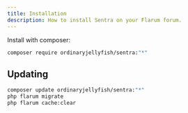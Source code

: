 ```yaml
---
title: Installation
description: How to install Sentra on your Flarum forum.
---
```


Install with composer:

```sh
composer require ordinaryjellyfish/sentra:"*"
```

## Updating

```sh
composer update ordinaryjellyfish/sentra:"*"
php flarum migrate
php flarum cache:clear
```